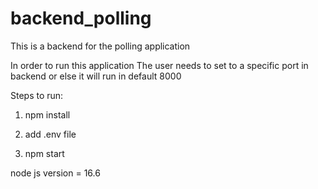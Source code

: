# backend_polling

This is a backend for the polling application 

In order to run this application The user needs to set to a specific port in backend or else it will run in default 8000

Steps to run: 

1. npm install

2. add .env file

3. npm start 

node js version = 16.6